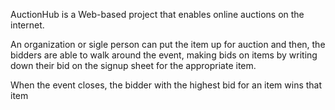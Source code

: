 AuctionHub is a Web-based project that enables online auctions on the internet.

An organization or sigle person can put the item up for auction and then, the 
bidders are able to walk around the event, making bids on items by writing down
their bid on the signup sheet for the appropriate item.

When the event closes, the bidder with the highest bid for an item wins that item